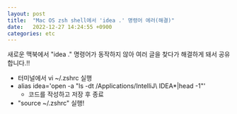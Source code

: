 ```yaml
---
layout: post
title:  "Mac OS zsh shell에서 'idea .' 명령어 에러(해결)"
date:   2022-12-27 14:24:55 +0900
categories: etc 
---
```


새로운 맥북에서 "idea ." 명령어가 동작하지 않아 여러 글을 찾다가
해결하게 돼서 공유합니다.!!

- 터미널에서 vi ~/.zshrc 실행
- alias idea='open -a "ls -dt /Applications/IntelliJ\\ IDEA*|head -1"'
  - 코드를 작성하고 저장 후 종료
- "source ~/.zshrc" 실행!  
